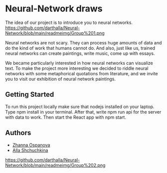 # Neural-Network draws

The idea of our project is to introduce you to neural networks.
https://github.com/darthalla/Neural-Network/blob/main/readmeimg/Group%201.png

Neural networks are not scary. They can process huge amounts of data and do the kind of work that humans cannot do. And also, just like us, trained neural networks can create paintings, write music, come up with essays.

We became particularly interested in how neural networks can visualize text. To make the project more interesting we decided to riddle neural networks with some metaphorical quotations from literature, and we invite you to visit our exhibition of neural network paintings.

## Getting Started

To run this project locally make sure that nodejs installed on your laptop. Type  npm install in your terminal. After that, write npm run api  for the server with data to work. Then start the React app with npm start.

## Authors

- [Zhanna Ospanova](https://github.com/oaspan)
- [Alla Shchuchkina](https://github.com/darthalla)

https://github.com/darthalla/Neural-Network/blob/main/readmeimg/Group%202.png

